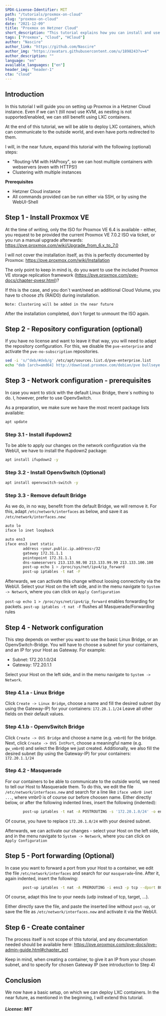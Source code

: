 ```yaml
---
SPDX-License-Identifier: MIT
path: "/tutorials/proxmox-on-cloud"
slug: "proxmox-on-cloud"
date: "2021-12-09"
title: "Proxmox on Hetzner Cloud"
short_description: "This tutorial explains how you can install and use Proxmox on Hetzner Cloud Instances."
tags: ["Proxmox", "Cloud", "HCloud"]
author: "Nascire"
author_link: "https://github.com/Nascire"
author_img: "https://avatars.githubusercontent.com/u/1898243?v=4"
author_description: ""
language: "en"
available_languages: ["en"]
header_img: "header-1"
cta: "cloud"
---
```


## Introduction

In this tutorial I will guide you on setting up Proxmox in a Hetzner Cloud instance. Even if we can´t (till now) use KVM, as nesting is not supported/enabled, we can still benefit using LXC containers.

At the end of this tutorial, we will be able to deploy LXC containers, which can communicate to the outside world, and even have ports redirected to them.

I will, in the near future, expand this tutorial with the following (optional) steps:

- "Routing-VM with HAProxy", so we can host multiple containers with webservers (even with HTTPS!)
- Clustering with multiple instances

**Prerequisites**

- Hetzner Cloud instance
- All commands provided can be run either via SSH, or by using the WebUI-Shell

## Step 1 - Install Proxmox VE

At the time of writing, only the ISO for Proxmox VE 6.4 is available - either, you request to be provided the current Proxmox VE 7.0.2 ISO via ticket, or you run a manual upgrade afterwards:
https://pve.proxmox.com/wiki/Upgrade_from_6.x_to_7.0

I will not cover the installation itself, as this is perfectly documented by Proxmox:
https://pve.proxmox.com/wiki/Installation

The only point to keep in mind is, do you want to use the included Proxmox VE storage replication framework (https://pve.proxmox.com/pve-docs/chapter-pvesr.html)?

If this is the case, and you don´t want/need an additional Cloud Volume, you have to choose zfs (RAID0) during installation.

`Note: Clustering will be added in the near future`

After the installation completed, don´t forget to unmount the ISO again.

## Step 2 - Repository configuration (optional)

If you have no license and want to leave it that way, you will need to adapt the repository configuration.
For this, we disable the `pve-enterprise` and activate the `pve-no-subscription` repositories.

```bash
sed -i 's/^deb/#deb/g' /etc/apt/sources.list.d/pve-enterprise.list
echo "deb [arch=amd64] http://download.proxmox.com/debian/pve bullseye pve-no-subscription" > /etc/apt/sources.list.d/pve-install-repo.list
```

## Step 3 - Network configuration - prerequisites

In case you want to stick with the default Linux Bridge, there´s nothing to do.
I, however, prefer to use OpenvSwitch.

As a preparation, we make sure we have the most recent package lists available:
```bash
apt update
```

### Step 3.1 - Install ifupdown2

To be able to apply our changes on the network configuration via the WebUI, we have to install the ifupdown2 package:
```bash
apt install ifupdown2 -y
```

### Step 3.2 - Install OpenvSwitch (Optional)

```bash
apt install openvswitch-switch -y
```

### Step 3.3 - Remove default Bridge

As we do, in no way, benefit from the default Bridge, we will remove it.
For this, adapt `/etc/network/interfaces` as below, and save it as `/etc/network/interfaces.new`:

```bash
auto lo
iface lo inet loopback

auto ens3
iface ens3 inet static
        address <your.public.ip.address>/32
        gateway 172.31.1.1
        pointopoint 172.31.1.1
        dns-nameservers 213.133.98.98 213.133.99.99 213.133.100.100
        post-up echo 1 > /proc/sys/net/ipv4/ip_forward
        post-up iptables -t nat -F
```

Afterwards, we can activate this change without loosing connectivity via the WebUI.
Select your Host on the left side, and in the menu navigate to `System -> Network`, where you can click on `Apply Configuration`

`post-up echo 1 > /proc/sys/net/ipv4/ip_forward` enables forwarding for packets.
`post-up iptables -t nat -F` flushes all Masquerade/Forwarding rules

## Step 4 - Network configuration

This step depends on wether you want to use the basic Linux Bridge, or an OpenvSwitch-Bridge.
You will have to choose a subnet for your containers, and an IP for your Host as Gateway.
For example:

- Subnet: 172.20.1.0/24
- Gateway: 172.20.1.1

Select your Host on the left side, and in the menu navigate to `System -> Network`.

### Step 4.1.a - Linux Bridge

Click `Create -> Linux Bridge`, choose a name and fill the desired subnet (by using the Gateway-IP) for your containers:
`172.20.1.1/24`
Leave all other fields on their default values.

### Step 4.1.b - OpenvSwitch Bridge

Click `Create -> OVS Bridge` and choose a name (e.g. `vmbr0`) for the bridge.
Next, click `Create -> OVS IntPort`, choose a meaningful name (e.g. `gw_vmbr0`) and select the Bridge we just created.
Additionally, we also fill the desired subnet (by using the Gateway-IP) for your containers:
`172.20.1.1/24`

### Step 4.2 - Masquerade

For our containers to be able to communicate to the outside world, we need to tell our Host to Masquerade them.
To do this, we edit the file `/etc/network/interfaces.new` and search for a line like `iface vmbr0 inet ...`, where vmbr0 is of course our before choosen name.
Either directly below, or after the following indented lines, insert the following (indented):

```bash
        post-up iptables -t nat -A POSTROUTING -s '172.20.1.0/24' -o ens3 -j MASQUERADE
```

Of course, you have to replace `172.20.1.0/24` with your desired subnet.

Afterwards, we can activate our changes - select your Host on the left side, and in the menu navigate to `System -> Network`, where you can click on `Apply Configuration`

## Step 5 - Port forwarding (Optional)

In case you want to forward a port from your Host to a container, we edit the file `/etc/network/interfaces` and search for our `masquerade`-line.
After it, again indented, insert the following:

```bash
        post-up iptables -t nat -A PREROUTING -i ens3 -p tcp --dport 80 -j DNAT --to 172.20.1.1:8080
```

Of course, adapt this line to your needs (udp instead of tcp, target, ...).

Either directly save the file, and paste the inserted line without `post-up`, or save the file as `/etc/network/interfaces.new` and activate it via the WebUI.

## Step 6 - Create container

The process itself is not scope of this tutorial, and any documentation needed should be available here: https://pve.proxmox.com/pve-docs/pve-admin-guide.html#chapter_pct

Keep in mind, when creating a container, to give it an IP from your chosen subnet, and to specify for chosen Gateway IP (see introduction to Step 4)

## Conclusion

We now have a basic setup, on which we can deploy LXC containers. In the near future, as mentioned in the beginning, I will extend this tutorial.

##### License: MIT

<!--

Contributor's Certificate of Origin

By making a contribution to this project, I certify that:

(a) The contribution was created in whole or in part by me and I have
    the right to submit it under the license indicated in the file; or

(b) The contribution is based upon previous work that, to the best of my
    knowledge, is covered under an appropriate license and I have the
    right under that license to submit that work with modifications,
    whether created in whole or in part by me, under the same license
    (unless I am permitted to submit under a different license), as
    indicated in the file; or

(c) The contribution was provided directly to me by some other person
    who certified (a), (b) or (c) and I have not modified it.

(d) I understand and agree that this project and the contribution are
    public and that a record of the contribution (including all personal
    information I submit with it, including my sign-off) is maintained
    indefinitely and may be redistributed consistent with this project
    or the license(s) involved.

Signed-off-by: Stefan Kachlyr (stefan@kachlyr.at)

-->
